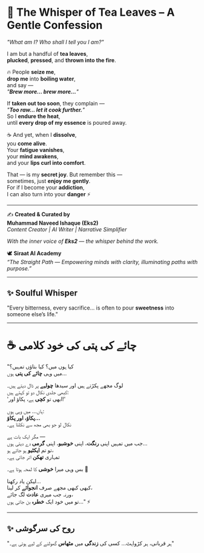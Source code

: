 # 🍃 **The Whisper of Tea Leaves – A Gentle Confession**

*"What am I? Who shall I tell you I am?"*  

I am but a handful of **tea leaves**,  
**plucked**, **pressed**, and **thrown into the fire**.  

🔥 People **seize me**,  
**drop me** into **boiling water**,  
and say —  
*"**Brew more… brew more…**"*  

If **taken out too soon**, they complain —  
*"**Too raw… let it cook further.**"*  
So I **endure the heat**,  
until **every drop of my essence** is poured away.  

☕ And yet, when I **dissolve**,  
you **come alive**.  
Your **fatigue vanishes**,  
your **mind awakens**,  
and your **lips curl into comfort**.  

That — is my **secret joy**.
But remember this —  
sometimes, just **enjoy me gently**.  
For if I become your **addiction**,  
I can also turn into your **danger** ⚡  

---

✍️ **Created & Curated by**  
**Muhammad Naveed Ishaque (Eks2)**  
*Content Creator | AI Writer | Narrative Simplifier*  

_With the inner voice of **Eks2** — the whisper behind the work._  

🕊️ **Siraat AI Academy**  
*“The Straight Path — Empowering minds with clarity, illuminating paths with purpose.”*  


---

## ✨ Soulful Whisper  
"Every bitterness, every sacrifice… is often to pour **sweetness** into someone else’s life."  


---
# ☕ چائے کی پتی کی خود کلامی  

"کیا ہوں میں؟ کیا بتاؤں تمہیں؟  
میں وہی **چائے کی پتی** ہوں…  

لوگ مجھے پکڑتے ہیں اور سیدھا **چولہے** پر ڈال دیتے ہیں۔  
کبھی جلدی نکال دو تو کہتے ہیں:  
'ابھی تو **کچی** ہے، پکاؤ اور!'  

ہاں… میں وہی ہوں:  
**پکاؤ، اور پکاؤ…**  
نکال لو جو بھی مجھ سے نکلتا ہے۔  

مگر ایک بات ہے —  
جب میں تمہیں اپنی **رنگت**، اپنی **خوشبو**، اپنی **گرمی** دے دیتی ہوں…  
تو تم **ایکٹیو** ہو جاتے ہو،  
تمہاری **تھکن** اتر جاتی ہے۔  

بس وہی میرا **خوشی** کا لمحہ ہوتا ہے۔ 🌿  

لیکن یاد رکھنا…  
کبھی کبھی مجھے صرف **انجوائے** کر لینا،  
ورنہ جب میری **عادت** لگ جائے،  
تو میں خود ایک **خطرہ** بن جاتی ہوں…" ⚡  

---

## ✨ روح کی سرگوشی  
"ہر قربانی، ہر کڑواہٹ… کسی کی **زندگی** میں **مٹھاس** گھولنے کے لیے ہوتی ہے۔"  
